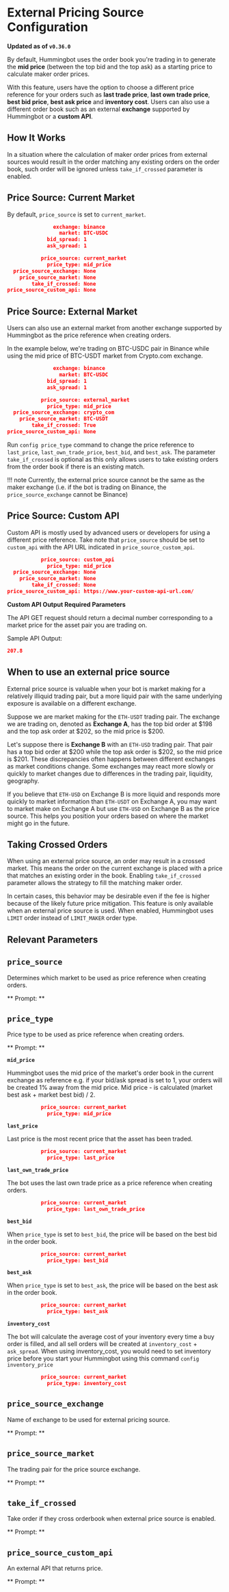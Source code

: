 # External Pricing Source Configuration

**Updated as of `v0.36.0`**

By default, Hummingbot uses the order book you're trading in to generate the **mid price** (between the top bid and the top ask) as a starting price to calculate maker order prices.

With this feature, users have the option to choose a different price reference for your orders such as **last trade price**, **last own trade price**, **best bid price**, **best ask price** and **inventory cost**. Users can also use a different order book such as an external **exchange** supported by Hummingbot or a **custom API**.

## How It Works

In a situation where the calculation of maker order prices from external sources would result in the order matching any existing orders on the order book, such order will be ignored unless `take_if_crossed` parameter is enabled.

## Price Source: Current Market

By default, `price_source` is set to `current_market`.

```json
               exchange: binance
                 market: BTC-USDC
             bid_spread: 1
             ask_spread: 1
```

```json
           price_source: current_market
             price_type: mid_price
  price_source_exchange: None
    price_source_market: None
        take_if_crossed: None
price_source_custom_api: None
```

## Price Source: External Market

Users can also use an external market from another exchange supported by Hummingbot as the price reference when creating orders.

In the example below, we're trading on BTC-USDC pair in Binance while using the mid price of BTC-USDT market from Crypto.com exchange.

```json
               exchange: binance
                 market: BTC-USDC
             bid_spread: 1
             ask_spread: 1
```

```json
           price_source: external_market
             price_type: mid_price
  price_source_exchange: crypto_com
    price_source_market: BTC-USDT
        take_if_crossed: True
price_source_custom_api: None
```

Run `config price_type` command to change the price reference to `last_price`, `last_own_trade_price`, `best_bid`, and `best_ask`. The parameter `take_if_crossed` is optional as this only allows users to take existing orders from the order book if there is an existing match.

!!! note
    Currently, the external price source cannot be the same as the maker exchange (i.e. if the bot is trading on Binance, the `price_source_exchange` cannot be Binance)

## Price Source: Custom API

Custom API is mostly used by advanced users or developers for using a different price reference. Take note that `price_source` should be set to `custom_api` with the API URL indicated in `price_source_custom_api`.

```json
           price_source: custom_api
             price_type: mid_price
  price_source_exchange: None
    price_source_market: None
        take_if_crossed: None
price_source_custom_api: https://www.your-custom-api-url.com/
```

**Custom API Output Required Parameters**

The API GET request should return a decimal number corresponding to a market price for the asset pair you are trading on.

Sample API Output:

```json
207.8
```

## When to use an external price source

External price source is valuable when your bot is market making for a relatively illiquid trading pair, but a more liquid pair with the same underlying exposure is available on a different exchange.

Suppose we are market making for the `ETH-USDT` trading pair. The exchange we are trading on, denoted as **Exchange A**, has the top bid order at \$198 and the top ask order at \$202, so the mid price is \$200.

Let's suppose there is **Exchange B** with an `ETH-USD` trading pair. That pair has a top bid order at \$200 while the top ask order is \$202, so the mid price is \$201. These discrepancies often happens between different exchanges as market conditions change. Some exchanges may react more slowly or quickly to market changes due to differences in the trading pair, liquidity, geography.

If you believe that `ETH-USD` on Exchange B is more liquid and responds more quickly to market information than `ETH-USDT` on Exchange A, you may want to market make on Exchange A but use `ETH-USD` on Exchange B as the price source. This helps you position your orders based on where the market might go in the future.

## Taking Crossed Orders

When using an external price source, an order may result in a crossed market. This means the order on the current exchange is placed with a price that matches an existing order in the book. Enabling `take_if_crossed` parameter allows the strategy to fill the matching maker order.

In certain cases, this behavior may be desirable even if the fee is higher because of the likely future price mitigation. This feature is only available when an external price source is used. When enabled, Hummingbot uses `LIMIT` order instead of `LIMIT_MAKER` order type.

## Relevant Parameters

## `price_source`

Determines which market to be used as price reference when creating orders.

** Prompt: **

<Prompt
  prompt="Which price source to use? (current_market/external_market/custom_api)"
  response=">>> current_market"
/>

## `price_type`

Price type to be used as price reference when creating orders.

** Prompt: **

<Prompt
  prompt="Which price type to use? (mid_price/last_price/last_own_trade_price/best_bid/best_ask/inventory_cost)"
  response=">>> mid_price"
/>

**`mid_price`**

Hummingbot uses the mid price of the market's order book in the current exchange as reference e.g. if your bid/ask spread is set to 1, your orders will be created 1% away from the mid price. Mid price - is calculated (market best ask + market best bid) / 2.

```json
           price_source: current_market
             price_type: mid_price
```

**`last_price`**

Last price is the most recent price that the asset has been traded.

```json
           price_source: current_market
             price_type: last_price
```

**`last_own_trade_price`**

The bot uses the last own trade price as a price reference when creating orders.

```json
           price_source: current_market
             price_type: last_own_trade_price
```

**`best_bid`**

When `price_type` is set to `best_bid`, the price will be based on the best bid in the order book.

```json
           price_source: current_market
             price_type: best_bid
```

**`best_ask`**

When `price_type` is set to `best_ask`, the price will be based on the best ask in the order book.

```json
           price_source: current_market
             price_type: best_ask
```

**`inventory_cost`**

The bot will calculate the average cost of your inventory every time a buy order is filled, and all sell orders will be created at `inventory_cost` + `ask_spread`.
When using inventory_cost, you would need to set inventory price before you start your Hummingbot using this command `config inventory_price`

```json
           price_source: current_market
             price_type: inventory_cost
```

## `price_source_exchange`

Name of exchange to be used for external pricing source.

** Prompt: **

<Prompt prompt="Enter external price source exchange name" response=">>> " />

## `price_source_market`

The trading pair for the price source exchange.

** Prompt: **

<Prompt
  prompt="Enter the token pair on [price_source_exchange]"
  response=">>> "
/>

## `take_if_crossed`

Take order if they cross orderbook when external price source is enabled.

** Prompt: **

<Prompt
  prompt="Do you want to take the best order if orders cross the orderbook? (Yes/No)"
  response=">>> Yes"
/>

## `price_source_custom_api`

An external API that returns price.

** Prompt: **

<Prompt prompt="Enter pricing API URL" response=">>> " />
